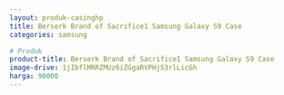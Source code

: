 ```yaml
---
layout: produk-casinghp
title: Berserk Brand of Sacrifice1 Samsung Galaxy S9 Case
categories: samsung

# Produk
product-title: Berserk Brand of Sacrifice1 Samsung Galaxy S9 Case
image-drive: 1jIbflMRRZMUz6iZGgaRVPHjS3rlLicGh
harga: 90000
---
```

